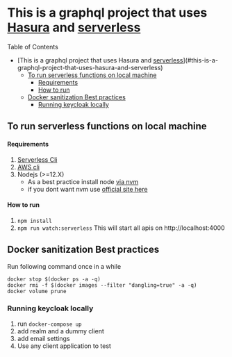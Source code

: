 # This is a graphql project that uses [Hasura](https://www.hasura.io) and [serverless](https://www.serverless.com)

Table of Contents

- [This is a graphql project that uses Hasura and [serverless](https://www.serverless.com)](#this-is-a-graphql-project-that-uses-hasura-and-serverless)
  - [To run serverless functions on local machine](#to-run-serverless-functions-on-local-machine)
      - [Requirements](#requirements)
      - [How to run](#how-to-run)
  - [Docker sanitization Best practices](#docker-sanitization-best-practices)
    - [Running keycloak locally](#running-keycloak-locally)

## To run serverless functions on local machine

#### Requirements

1. [Serverless Cli](https://www.serverless.com/framework/docs/getting-started#install-as-a-standalone-binary)
2. [AWS cli](https://docs.aws.amazon.com/cli/latest/userguide/cli-chap-install.html)
3. Nodejs (>=12.X)
   - As a best practice install node [via nvm](https://github.com/nvm-sh/nvm#installing-and-updating)
   - if you dont want nvm use [official site here](https://nodejs.org/en/download/)

#### How to run

1. `npm install`
1. `npm run watch:serverless` This will start all apis on http://localhost:4000

## Docker sanitization Best practices

Run following command once in a while

```
docker stop $(docker ps -a -q)
docker rmi -f $(docker images --filter "dangling=true" -a -q)
docker volume prune
```

### Running keycloak locally

1. run `docker-compose up`
1. add realm and a dummy client
1. add email settings
1. Use any client application to test
